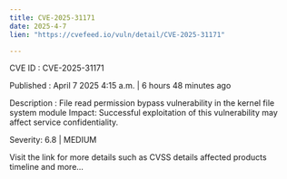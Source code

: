 ```yaml
---
title: CVE-2025-31171
date: 2025-4-7
lien: "https://cvefeed.io/vuln/detail/CVE-2025-31171"

---
```


CVE ID : CVE-2025-31171

Published :  April 7
2025
4:15 a.m. | 6 hours
48 minutes ago

Description : File read permission bypass vulnerability in the kernel file system module
Impact: Successful exploitation of this vulnerability may affect service confidentiality.

Severity: 6.8 | MEDIUM

Visit the link for more details
such as CVSS details
affected products
timeline
and more...
